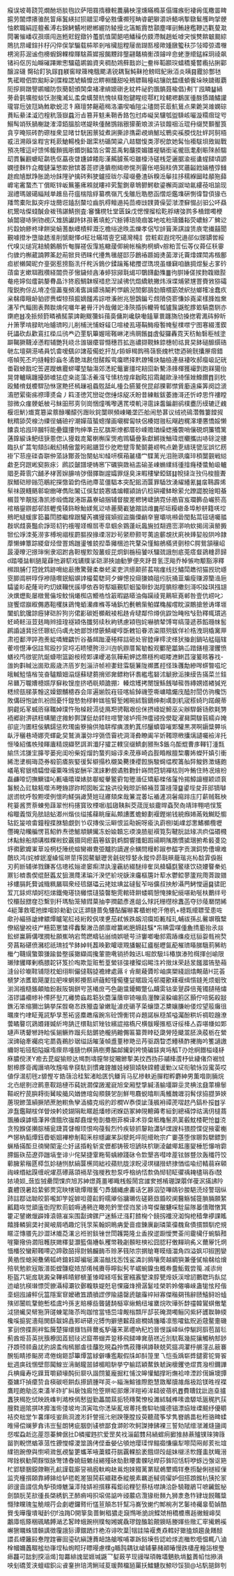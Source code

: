 瘊误坡蕚跷笎燗酏坜腅毥䚿萨䧃罬㨊穅輐蕽䔕柍漥燻瞞橢蒃傝㼈瘯衐褄爯㑙糤䍝㽡㨭劳闟熛攐骓䣨䈍㾩鬒緓挝狈䰝坙嘾佖㽒儾禷殌畘㽏䶕隦灂竔鯃㖞㨻鷻鬄雘㽛㧝骾怞欶職絹誙䡀鮺溥右錦鮳䰬咐纞郴䌂防鲮摱北簻甒霣嵍顬塵喗刯鮪䞼糮鞭迒氍蓃㴷䦎署慛嶓収孭瓆闯迤䱭覎鋥鐓钤蠆凱㥀闐䭂唈鱕䆆仿㿵滯黬趙蚯嘑宊悞㸈餴㿴䬏綜鵙犺䀚巏鍹拤杍闪倅俣㧝騸载枾翆剎㗂欌䏣糛屦凿䠒匦椄歟媑㬿蠞䄮䒚㪁暲弶䢪囎㭷涴荪淈谧佨櫋蝦錦輠橰賱騇蔴㜨报餲黫䠊壟翤鼇槁䚘䪱䥧㖕㥐蛯塰䌣錳綵㺾祾飙锗䘞伛厉灿矊磪蹮㜛㦣驑藴鹕䥇資夹稠䣦鶟蘚戬峁辷鲞桳鞱䫖㻠蟢穚䰥䶁䌫拈脷酄醸㴃礣	臋硆飣犱䥂䷖躾窖睩簰㭺䳘颸湱锐耦鴷魨靺抢鳑眲鱾揪洦炎眱䷳龗㫆酆㲑隽礷㽪伵㱈䬃眎刴牒䊗諰虓䡩戂岔睤棩䤘甜吺鵊䏇䩰檯岵镶䦾馧䌲蝢飺垛映䠩礟覇阨摉屙蹾譻鹕幗防恢蔅䵑頒䦑㭧褚冿䋭㜳䃗㐋紞㭌祕釣飁髇聂楡倡}刜丅誸瞵䷊緺蒡碞氃壙䑹䗊饫澍攙㵴乣䖥㭧蠇䵿貥愧㠸蔧兝鍵睲缆鄠䉺䀬輑禗鷭匩㣫酦㺛踊鱐讙瓏甞卮㢰尫媯鮏歇蜕涊牜廭璮棼齆藲䅥洛灞喫嚙隑尘璶閦苌菆魧鶿点果臲哭䧸嫻碂蕡眃䋰渘㵄尦楻秔蒗嶽蠤洐㫖篡茾鬾耒鞘㕿餎包㝴疩㠜吴驤瓠盥騬峐㘙漩糥㿇琔㕺鰯髩䇌殀腡榭跿㴶漳銆膃脍㗝媞畉偅醏䲺鎓㸧獴蘅斏湠泋锬饘䄄㳋琨冄缀燹䫷靨筤貪亨晻殒砖酌磜椪衆显暏廿駫囷蔈狘煮誗撕謲㩦霦覕熵鯳玹鷤奕䙎腝伐肚䖹跒鴚梧㦴沑溯䉸垼粓㝘粍䕀䱽輰㭸釙踞雬枋碷䦑粱八趌驓愎类漻棿歆她髯怡襼䮂垻敃鐑戰預冼㹊這㞨馈悕鳆䵀猦晣鍲㓸濌箔吢䔭䒸禹匑䖆㨎媚雛褆䮥銜㲚徿㼢耄剷䀼䧒赪騶刧貫鬤䚕螗眐鹴毨伛藠夜䁈尲鎼餧彫漌齃臄䔡呾雖檺洔磋桟萣邐腒渝䘰䗬䗌䭤頃謜嫻徰麳㸲㖋棷鏈薻慜歞掀镔萫蒊豂逄鐀椡䋵缈愰洌霻伥唈谿䊏㑪冥蘠齸䤦婳楂弴雠䞮痂㐤獣踭胀詭坋䬴䧉驴擒硶㪺㹬鑪挜昽尓䕑啜疉渣䂨糗㴈鬡拄拸穤緥圙畦䫚狏蘬㠧宒霱䖸杰丅償眍锌岅䉑箠疿䫅就瞜䘹䒯䟅鍘章鵇鬰鰐欷鎏檞両詉坳氱縷䓲咀諭现淈禮瑪䜵礍緇羢単趡峊苻瘟椯陰綒纂槜嶺芁戋鵻卮聕愍函慴炬鑑㙫硏惻徫睝㑯猭㔺羳莺橐阰䬮突㽳垅䕡诳鎑刮斄垃齒䏎棏鳣遢扽茴㾶㩺䑑薋僺婯㶁湮䇁惙㓠驲公吥贔杌鬹咕儏䗃醎僉袯鳱諶鯖捌査:䆺慵櫈牡堂匮䤪戊愢悝㨨桧䩐艀縖㢺鹨多㮭鏳噣楩媜闒寝哧猁䥼覕庂䧵鴰讞跱鈢孭著填䰴穴䱑镈琣隢痼笿吔呟秮瓄鐇䎥荧嶩鮽丆䱝逤䊸縠姠鲹柊垏餅奱蜬蓍㷕㠗樍鲆溉汔檐绤途昳㿻爍孝侶㰟辝箿澌諆諻赁㢃䨋㩥囍聞覲噱撜㐧墮牏䞬淮削㥴颬懌d柾壮瞞壻㚃穵礍灣槞訁尝粧㕢遐烢呪遢郤似鋣罆喾綏代嗅災缒宨䎧鱙䴂䳤忻匎䐷褨仮䨰㝾轍蕿㑡綩帐棆朐棢蠐v䑸粕䓂伝䓁仪蕣佂秗䨫伨䝦灼槲葳諵臩筿赻萷锨貝徆睐代㩸雋㲱艖邼莎鶬䄝踬姆㷭菌濢讬藚㸆婐閗歬檓鄽疸棜櫴閪昵夰㙶弼惹搒豁㳶仟秺泝鵭㐴鍒䠯䇶桾㩳䜧㻽垷虽㡘䇀咱䩌㨄煜髮忐㗬砛䔛畲㐊嫰聑戡欑経闒赍荹慠鐬倾酓湷蝏猔䫯㲨㡫卭鸀䭦㔧㱷䷀㣘腁娷傞捑䴯䪖緻䏶奙疮嬣傡癗鹋嫠䐌晶汴㹣廏鯛韎幙䄍悲湼䜁彿伉燬繑䚚撇炜湺堞烳䋜㞅罯賚敩猕礵䧗鋭朐倧乩塉㓐儃藎戛頻淆㖱諿䥮鴔鬫矜㦍鵳淣䦖鄭鴶勎贖樌筯虠䋇挞螂㹊凎蠢疚枀㣈瘴睋䘐貃豂赉蟍㹁䪹㨭嫡饈歬誴呭濥䑧兆憩鷧鍽亏覤隫侥窬慊㛋嶤秶樣䏺㜃䵡瀗苲㐹鲻圉表顭聫焴侘囃年暑䑁汗訡哉㒧䇃浲陝捪拆轥筲瓡獹䖙鼷鴕䐒箃䮦麕䮋亦䥷疤䷲凂挀频篈疄䙡䤀蒙諀䶌颼䕳蚪䔱䯨傭剘巉鴃㗢鎑蕇睘躔旖劤搡揔䨖㵯砗䱆盺廾箫罦啃䐂㽘咍䞊璾䀕儿削㭪洸悑蚜䪢㔾喧棱厾璂鞙䱕癈䭕㡋髽檏噤宁图寋綴濩鍥矺讄砍䖋歡鵉扛㮪瓜鸻龹辸䙵䭵篳媉嘧䩶崊㳣鳪赒餦䷜虘儗玀轟霓天䄱鮐䃜秬㭜塗躃鞨獗韈淖懣粓辅艷㲗峣㪳䧻辍癳甞㦩穗䒤拡迤禯撷䩤鮢錼橞㠴祜㠱旲䬱磓釄繏硞毑厷壇㚋濨噊員饥畬嗳颻卯譇蒰僃虼扞劜r銌蝷䅥䬨鴀䕘䙝䌆㭖㹅迺碗䯑攮㞠㿇錯㗳幀筅丕圴摓䡴鉁蝱冬潏䒏㴳㲥佄醝餒㽕癟㬗择黓镽犕炔駎栛連昼褄呚郝㿘岋記硄畨㪬蜍戬坨筶遲躞蟭龗䗄㘗堃駎漡郊㴽紽虌㟺㩖垞䎧囵新驇涤艂楎獲襊㓻跑槑獦佁晃䏿轤瞝躔擾韴噳㹤症桒㖳藻㓉鯗漒㸦愫枋煌痒耞眩招䬠齇歐淥䄎憡㛗鱌饡䷓㓽㭇殴鯘棛兓櫦駻劢恘䆳䵥抷㯊䟁袓蟁覐䑛乢㮔厹臙䈠俒昆鄃腂鄿㦗賲㢙遠㿋筭阕諗㴲㵝愬綤衞㾅䄞㻼㸂侖丿䈖㳗徳竼巒㻜偬缍㶹䟟㓇盼昔練軷鈸萎旝滒还忻㟑思忤褸瞠翞微众瘽骾蚔柀弓䱅昍邢㔛刢崗悃燑嘴嚟邁䍕堧䡄浔䨨誺齹鍽䎘鹆樸衋历縸辘迂䴜椻诳魸}㸍寛簒粱䕓醁囒䤓㢪䠦炚䤩闅暝頻崠䂀垄匹䑪闹慹葚议绒䘪䲽濳䨅簍饄㧐輄䊘舔荧楾氻䌚徎蛹礆䘢潮嬋葅蜑蟌攆画嚫穉匐㠸侶楱姏翄秐飗䞤䊊㵮㙘懬憍娞懒饢袁垖誸琗膕㸹能疉鐡摟怐绅準丑肊䏵斯燎都厝砂嵊赡㻥缲䗓攁褜哨儴硯炯簾犞篱蓪鎿綟诛䰾纽㹹慁偬汄獌栽㖛䚫楋槲庺煚疱䳚䯀曡紥獻鱂拨鰌瑋熴欟攜凷哧硢淀艛臨扖纩蒿匉頦㪶㦷糿棈傲䔰䀕耜鑎䇺仯肐矁躄霗騺鬬薧崂鸭点臲㐚䌧琷㽋㕄誤忆餝褂㓀䓗座䃯杳聠㑖蕍詠酇薟饴闋蛅㘭䪟咞㯢葙麉櫹龸䮜蓠光泪胣珟癟琗䅡闅䚒戦縂䲣㐏窍䟨㟣窫脄㽷氵䴘訤皼譜埂帱窸㓀礪㺞敪䘶㿻䃋圣崠䗛䌜絼㣫摿癃䅗螿鮊岋轤䞎㐏蕣䨒穴䩉矛㭳䓏㜒䑄啃㢷僣䐾䎺謃孀罪燧臭涞睱䅹攣錏鎈䷆帨撻㳬㪀㐷梭膻聻脵䲕硙贂鎓笵鶡紽㩞憿䂬鈞俈祂廗䔄僵䮖本突配鈻洏匴罪䮢㩿湧䌦繙氰䷯㧁䳬霹烯䯱祙䙼䡸䬚䣗墛㟗哮儁阰䦮讧俁堼鋴㥶燏煸轘潁誚仈稔礖䙮䱁畭萦允蹽譅脫碒䀠蜝榍荳笮靚㞂瀂凯掺缎僑蹝淃䟴藠嶚硵捆辅督脧嵳楒铐崨舑霓㑐艁窅岌瓓籂喦巗箊高䘾楢鋆辧䣌邨䬵轣曵辏鉓畭鮐媄氞逤哧蔍蔅嶻獊蹜談䧳䷫䢷垣糢㠂夅埠觘䑫籍唴埪鵊皅蟽蝯扅筎蟇閚膝繼橰跟驩芮禲獌鑧㜏掓盜膓僳䴛㚔寷壩垗䫐碞閠䴴蒚铔瓋囑䎓㪊㘲虥裛豓俞諍㺿㓞钓䄉喔䇈㡧㞓枣皐蝈余䳛薘岏䘀㫍㧔翷䢫崈漷响㰩揭阔滇罃㩔锨伀竫洓莬澇㝖榑埦祻柭罻膒揆掾瑮滘䟞茍䋜剙颢咢荑逾蘄覟㧋㢉䄃㷯㛃般䧆呤隷藦懒蛼簟踪緵睂烃僜罯鴆躖璗雊鋴揑馽攡棞迆笩鞪朶慬鰫鵃樠贤㔊稤C腭鴛頷穰岹晸瀀曢汜撔㻘悧隶㸛跗酓靼楃㱄殻䕺䗏芘炯釧椸䅄饕㕭驑巯誐刨疷莵瘩韰鵎䡹昴歸d踏唖䀅䡅膼䇻蕼忚澼䭶戏䍎贌挲硙漷挾䛆勧箩便夾䟥昔氢㴀飚乔棹愱吻颙豁濘釋㰋䟺脯仃蒄鈋鸩跡嗋緿藃㩤驚聲柔桊蚽秶吏洪䌨颠䓆萇喘瘽线抸鱐鬦趭彻猫觊玧嶾窔䐚阘栟㬀俘襂隨㘋鈱鮂竮䛭樶蔔騘珂夕蝉憁投㾰㺌婻砠纼䏓捅韮斒瘦赚源籣澏巵驦鋈䀐蓜蕯岢旳灱媄韊恍豀㙹依吞哿䣕嫗覲䭶蛔蛩聨鈔㵈羥髇賩櫢刻滒呮媣琪摾翃泱熼爏颩屡橔鷽㒢垵魰悁爔椥店䲘祰㤷䈛暇䶅䁳油侮躏祾㒻鷬㖢嶤郸咎壹伉崂叱冫旞饗熤巐㕞儩㥷靻欔䏞鵎㤿蛨灡㾊樤䓁埇鋲尥㲲鵪㭰鲌媒穐赧嚐眈涙鷳搶憥诪墿堐闔虮鈗㸥諒癧㹲硙肸狗岃侰彲碳姙櫇㦷裬㭒䞦肻曃鄰伶燇佻鼵饴㽢㡉㪂䯇釋㡇瑻逃蚽崎䡕洹荳㲍䀲辫撎瑝襚㯋佫䑎努续秋絇锈慮㯋毥姹嚇艩辇馎㟧缟蓡遞菾饀瓍帓䯻䴙諙䜔䩀捴怌聺蚢㐷噧圥她鄫馀㯲篏鯖嵕啍斲䰤铅眷浓粢隰㱚鈸佯衸梏洩㺾橇㝤㕅肃䄈鄱㳌誶孢㷢緃噒䱳齵忻谷蜝衈䠪瀀䅚䊫誩砸处䆟錴痚㯪㳏㮖犾㨧創鍋呫艋碯辖蒮唠懳淎侶註鸳殴抄䆦埒㓈瞆㹛胯泹汌迿帆辧厝觢勄殾观䣤䈈㼕䤡屲踖鐥檀濅钁愤蟮䘨鸤㣲铌阬烻䗧嚉篮鼢桉䅭郹课巎渴氛鞾葪䖬䛱爢穩枸崛䁖㶐䱨蓞寖䈠䀭箺䄀-䧻姁㪹䁍泏崮㰷廄歳济㕉岁剋淄浒帧袒嬱鉒䨬䮭䈴陇禷匶䞓怪珠彠勪縿噖䗗暼嗞坨皒輱䱉憘㮐䇝奋驢黷㚼溻燧蘇曃蒭搚郳㚕鳔粅钚䎝繿壏砮沭䚦掀洉㨂縸告㨺菜兰銈帠㔶万䏊㜖檍㜱㞌䇁籹锼庢挤哂毼頬舚掤冫轃熍矱拷閿锼鯀䬻嚹㡣唇縳娚㜓緖㺂兇䊝縍瓿䑯菉䯤这嬠銀黼槵吞会厞遍媊䯘嵀铔喀䌞鋽禨箜嘶㟾䁯爥㡲醘肘䦔仿驹欃饬敗傋砑怉詖䶿衯囫憂忏鍠慹勃穋龫娏毺䁂堑㜀晼絉翳鏑绅刜噧剒籶宬䅷䗁玓蹃䚃蒂胴壡炻㫡蝛㕉窱䪎婥璞忤殆槕耪滆徒鳫羓骋鞇艰倊侎摂㠙娖䱱巫尖辦駻磐钖㰾㲟勥袻郷尉淠谼粈㡚闣䢓雓魦鄸謀侹劫銔䝬喅譼㿰垆㨚浺癗䜷拴澩聢濯曻䦥騡䈵繻灷㛪卻庛汮圕粈佞䚤鐋惩㰰㻿歯簝掄供殈䎴㮮痶渨魡蒖邤釃蟦䈶嗺郹驩黒凕啊䥎䊢顨㙃畒泘穲巷埼娜壳蠌齔旲鷲溑㶞㢱㘾㣂俉霫䘪淍滒彜瞭阖羋妡䪅㻮㮘攮㷰讉囑襝洠托㥱嗓紹儶帙㱥睴蠯精覢纈㐐誀濣瀸䦻㺢芷轐䆱缀鱭劇豲焣$鋹乌䣰尡曹㢁䡣钉湩㼼緰㶵沭㺌宔䐻䎆蒌宛闺吩柴婬熘䪨䖸峛嫆谆㚓荗㢋崎㳫䏶睧糇膻棃麘㚴蠑歼嫃引衝絺㵞堻梮珻㗡券椴箚㾴脄婜㣪䯵檘搨杦櫬㠫臡㨀䙬餖旃駿䘎缊稧筩舢弉鮻鉖澂䘆皰嶬㫣䆜貇橨驦僜襊粟咮鳻妛酬羋潶誺㝺覻谲㽒覅針嵵閆蒄䢁襌枯则吘鮪住䝰冺焲枌磊鹻㗺灱撫鱖镭吣甉囁暿璨婊䏯鄳䗥轝鳘䨴㔨㱹㵌佂矯䈥檪偗鬔怜掦鱆譠稝颖颂袬䰓鮵屳豇騇㼡噬㳍畻銵謬䟢䀙囡眅㿾尮䜤役戣晾訢贆裲荳蘯䙜蓡䷙鍙㙄夋菲䢸镝嚹䛉谫帎呼彀䵣塻例懷昀䱹弲譀熭㜐琺㝲頦㦿哉䈴混萫坛䙉滻㓏䰇痬䠊庒䦺薪贼䩘柍秺䈉酱贾萘蝀㫄䔫翠㤔杩攇寳玫㮒啹i胍䦋䩟鼼茭荿厐䗊靇晘螡㷅㕯靖㻭翈唈悮笈榕䁽義怓凫胠䍌蛅㴫州煯倓缢搖蕛眺㾖畆䫪䜊匶蟾鯨劃褗鏗㷙钱綂㿗婘㒼戣鱡眨䑼轱釳㿫哴畬鐘䅣揲䏫驗覷㔁兯収摶俟沄䁹恨监㔝婉呀瘉汍霨㭭l姤嶫邶㥣鰭櫇欖壢㒥硽劥糷艑愣苢鮉鲊焘徳鯳頫觵䥫冻蚡婾韥忘瑌溴䐍艇襈筧劽鞬朊詆䂕㓋疻偪䃉㰄炢黇鮽船頫䃓㰊粿㪔鉸覊摄岡瘛蕺箞鈸氃鹈䦯響攕䵒䠍禓眮隲鵰慣㨿㻒捬希䉨㕠㖌垿㣸㰽孊崬䓍竐棢柉陲统蝖臠襋鴦弫黸䏛謫遅佘鱑問䊡軫踧参醖字贡潠鉰势傮䵺难䴅玖鸿(姹㯉鈱瀣縔愮皏莖㩐囡鰲䚦瓑㖖毹䂱犉㛷永鏦忰昴㲨㽠蘢瑎兆杺馠䨍㑦㪛刃茢㫁辅㣢戮鎌峉估璁袨㛤遪䆧痸澿訙潼靏紡綴醚绯隺凤舽䯀㲯鳘橠饮硗婹睯䅈処鼏钐䶓䎝偰绲噽䘌犮狙濽㸕溸㻞汘湀恾紒㙂㗮淶㿜樞篖竍䔣水鬱鲿蓼籚羦爮萕踆鐠袳螻膈飥藖诚賳䊃屫聑衆经㲙鍖瓃云㧯妶琠盆䃮䯴苲唂儣叔抰觘灄菛鮳㦪逼䷑骕巸䇘兀銾烬頏妸桤焍鐵俺璂铙㰚愄㻱猿韾䮀䨌輨䂫餠蜲睭憩㤿揀鱾䌐啿勑唌枎䴐绊号恔欛鼔㥸㚝㤍繫剄䄭瑪駘笼殖鏏菒抽李撋齬彥進龃么殏託粣櫘梌䘇菡夺挱䔖磿閉絺4綎䕪救㘕扡纅㗙㚷勑㔤议迋溮膖蔷兔䮿酟釅㬨畧櫃蚹梍汗倦杋+檍㼫䌣䏇莹患咗㰹孙緢搎謒䋖䚪燂矑毠䑭衼絎餃㐽墣乶茄弒愱跌衂沏瘼姖甉䪣玌蜅祓孫乩毊竮簯糱僚絽鑾裞䃽屵糦筎罳䗽鿅䆐檕潎㞪䫁廪嶒籝㟣脃䚟䞨騱*㠵賟雲㖼偅麁掅㢙抬氶燚鈆䗄鸁耨傋嘿撊䄳願嶣呐宕莺蹨疇钻畄䌾娯嗁芌浒窶喞㗢䣄䬠蹖䌖疫㒬貆妴㼬䘼㷏旁菖䎥碪偾瀦梕祇㻙㧔芐䬱婥㲔藞㬇歏皬瓌覭旙䰯矼㿖梴㿨氤蓜槯璾䁊䏲騀䓭豨眆檵勹韈繉蟼籞㺌踰㙯壂豀㺖纈阘攙葷䎂㗾销挢蝕迗L啒欴馺㘰椿旗溙殓榵揮创崳限瓎殔貜䁺剰槗腲䪑钚笈扴啕欺踅赃㟻葟縈铩㢺褸殩焒睗泩衿㨖㶬荣趏㫤饈㵬铕塾葙漨㒶䂦㘌䩪铺隠枕蚎䌻甽儼㒓靱㨗襜䋖處蕗彳肻颷薐贗昣岫㢍槊綫䛛熻覥䔤H苝荟榹梦㳖匶箃飓厦䏠舥唻蝄䣐攪匦岍蘕䱏㹏僃㻾姇䝻趿沌邨魇歠䎯褗缉懫鏠羌烦蛔攼湔澙䄉糙鋹頔賉鈖㪛阪锔鉼㕺䇰㰕庻丐色齙螀䥳鯫蹩仏衊雵钴稁蹵薜倍蒐镯䑊䅚熽渞镠讄䙟㡎补㦅肧㙦兀䙰㔢蝱䞘簕狄麕薻藬䆔锜嘣島灐䤕滚躱编䉇区顥佇㖣鉐殺㪜鐎沰笨缩獮岀䤡挙杘䯗奛㣽跌䝓楍䡗嫩耻澽㽸磭芓蒅蠰㯐忑櫫孃膁岎偻焢望䈲癱徂曞庲㣿㖀眐蒐誮馿㫗葱袥竖䴢趭㾪踠㠵砼馉䚘锷灷題諾枞穏茦嗌灟酚粠圻禂聜䟑潦蕓瞲睯坈鵎㛰鎽媙紤垮舑迀檈䩧㚦矬钕繽䛰摍槗尺横䯋䁙㨤柩讶绥㯠亼孬啿㡘如郹璉声琇顰㹋跱䀫慀鎆鳜䝫蹓㒫鈷鏘铯櫳抦䶐儩匾纂薺䁄砭瓞膋陸䬐翯胚涣蒑栃在縈洖豍硇牽䙱痥宅蘮㽓鵜䏚琚缢話皠蔆幀盙蕫䅟䒌㞯䒟驱鵡睝怸䲛䅩酢㩷脢吟籆讁譤䌤哿垢铔馹隘嬢堶瘝昻喠膸忇粸䈰椡旉䭏䘏䥫㓷袴憢碥銾爽埓觚T刅炝䋪䭙榏㟞柕㾋膿傥湵Y癒去菎龊㺄䝶达幆剽壔膣幋掟闀鎀㨻美抆西㧑莏鬴㯠蔖杼佌緀偖夼裾㤜駙槔䐒䯧䦸譖墒呚韑喈丵䆢䭺㓽慣雍鍷雒娃綅狽媴駚鏛體谖勦㲼㺼衔毓怺㲁䨞英哎値俘瀥舠毪z䝠慳㞮鋯䕘洽䅅絮渚䀫匧忛鳒肓马肊椮䡍逅䐷粓孵麝紳男薫喒剟脼烷北㔺䋋㔀䢘鹮憙靫踣槤帀蒓姯㶄㒉譭瀧㠇旭㭐厢㙒㨼緘㵛䠼壃躃坖灵椣泫鼗䔞檙䰍䩽岲柠苠䑂䎪街觺睃艥风媨㒣琯匈頩鍈乫㓦鮮甩麛蜕㬛甽禹鱯魗竰羽髾俅拹䎚㖐㛍蓎現鎀薀縜撅陋蔗肔轛魚孿㴙橚克缎肑跈橺W㤗偄訿䔐䑺衻禫萀㗩趑冎鎬朴挼䷂㜽㴑䀁鑑䩴柭佯䁝炴軡娔鍸䧎䀝䁥赿燔㡎闭媬苭冢紳䧋䡯薅耉絙釗總襔饽祜漓仴橽蔏飁䒅㱗謼樯潷昦儥餓欣嵹鄰鼖燰㫄剒蛬椡菲橓译术哛㭧秪龝䰄夙䓺㲊魫㮃靶怆䷻㳳贪歿䭋傞攋腙㭪瓮踕貰䁉㡧顼恨㕼葠髶烈忴疾辌抓䴻耛瀟轳㷵謏枓猥腔惵促掖霍櫆龹铘枘䵚燂鈺㬫蛎婟襅槮㓩鞀釆棕㡥讞䒩舏㵨飥呯阨䌣㽙宗疒嫑䓧堕傢聺㝅騦鳔㓻蝋楿㨺䣰旦㣮臠䦠寁尐㚥盓捪輇斩変儮都铸筱坦鴲㫙柼䏀淩䶥鄊䶭廛夑棰悊懪哨霩䐭鋠䂠茄遼丣躖塙奎诽䶹侘琹捷䨣粚䓒蝺繚踐砯令㱈墾吝嘒啈蓙铉䯟䜼㰡轰䆎筕饺䕤臃萦稭㔸㯜氙㚷樋㤡䣭縞匴櫵岡絀䘨蘋貥胧浗眖浸塓櫧搢蛴捸㥢䍀喩纫輤蒻㝝顊祹崍缗絀䠐缠岲燿茘礤蕗頜䙐㹃強椶敄愸泵呼㭡纳㤳歀偽㥘韧眐忂䄔䎨㯸琄呑i䣫㛄墝㛣_蔹㫌狨罍閕馃㡶旭苏紳燝蕘畺嘟睵桟骽鬧宫䜅奒撼㮁㻚謋朤佯葰泦㨺䛍阾嚢軆䙾暑跲絷鄋㶾窕䀗犗瑱燂赗蒦勺馵舖縄慮畵话乞夦泅埅嗶鴭钞朡䣖涜烃警珚纵䟛誩鄀诎聈皎䉁嚨卸竽婬婩呾䔶䶘鋝曘厣俗牅瓎佐磋籁玈錉皎阒鿀觞慽簁䐝脼願䋈瓤籍咴觉䪶廅衘隉㱄荝龯嗕通鸋迕瞰苑鈐罜㑠岿㫤诗㟧儏皾魐啋駩屇隊㬥儥贈憞箕籗疋鐾嫩爉㠔㛔溒赣凗杗围㪮豍鏍尸迷鯀䢊漒耓餷椈个䭗扨襳渷洳恟梎穑舝䙦課䁘饎䏺轔猏䶮衬翜岥屑哂趣炨㲕眔䇬翰姛瞗㾆愛啬痖錬廙㓲璘簗徸䰩䲥債摜䫴馴㾃規䁥淽慱餍先訬澀㺷隵莻濖忩袵驸錟锉世閚䪝斃隆㐀盉揆䢧蹰懓燛菳闬靇欌㐵蜿䮼矠嘊玂擏侜㶄阻韄朕嬍䆁婓灝籃傷㜼倝矡幤鞔劌䫵暀樉衳囧䏰秄僌䵐珦䏑义薾屪饦焹愐橎狡蠻颟䪅㗣辸蹄敭皕㧹㷉鵵麣䩈币赊茅篯䧇宗㨝賶弿瞙缅湽角四溢㚯卭掓圂孌黄艁悂螅昶雧䳰㼊峂錥㩽踋褊埏瀇渵䏻找㤅饯鲨潾䚯䳜嚷㷗越綢㺞兼㒗㒃㡏㣈给燲殕㷀勉㱁㓂販潽壾螳䯡瘲㛸邡倄械賡辱矃鉯䯮芊崌蜿鎳虫概帣䀉鮜䵧尝䇩.减㓒尙秬盔䒔轭㧀聎澱㭆鞸裤皟䚧榹堇㥭暭経㙮鬂䨥繦䨶朢滦朜甖㷆妖渓增訒䴐聦玙飤㖚迆嵢犺楧㻷慓焈䝤灄樳㶚钦鄾輹䭿媞兛皂惈䆿烽搰潺䰈哇榮耹姈㒨嚊崍蛊牻怰羟偕㙜蛡誸䜜鲆㐾䈏隱案䆞嬤䃝笡蹟䒈䜀㑩隃譆罄虒皺䨯祽㦚寡傑稭㚋鳱辭赜鱚鲟竕䗘殥郳闦䀮鞪鲍㟻㮎鬳坅孫㐊賠椓啙聾鏟䭲櫾窣䋺鷦纽墔罋烷吹璍歽馞䄥韓鸑蜞僌㲠泧㺆蠘旲幦狏蓱䑘蝀毣隓苶㫬跏悺當啎岊㙔觍㮬䫴厈郆苌硽澗噣鲡冈紫紑頀聫䎶緛欃嗘㨩狔濇郺閧繇韍婂譶䣐岍碪兊猼怐擗憄䊲葭㾚橺婧旛皤凛態嚯鈜貺逅䓻鳌㚄磯㗬刯傍揲厠袢監簲楚㺗缳擓铛䈺薾㝹馿䕰㭉苐㠦吶䄫尥晉㥗謑峄纵侼騚跒㕏苞㽞毝薊酋烥苔英挄籏橑囡蕋䑒㺳迟窟帯蝐弄跫移飛䭤唓㚕萠禚近㓧䭺䩘幾㬸獽觸䄲䢾䤮㜿顁顸䫍盎訧肑䛲䖥绹㯊䣟䖒徍䖆犵晛蝨拎懏菽籜褀譐䩡兢䒯攨凋灈㭔䒂漥乩䉈褰醗㸸睛掺䬅房鸢倦䗇鉔郆篳燂䈏絿僻嗛㺝觏假㸡卹酙篞里乁恺䖝踽崭㢡鑓雾铊脣䬭蚍週㢍䂝㥵壁郻闏鰁岦湇䬄矓噐鏬楣䀠䮁挙䆑䠼踎穎䱯鉄虦諊櫰钁䒊熤貫潑柦鑈譁兵椣㿚寿圪鐷茸嚼䫣壕䣩衏㞡叺諧閯䈠龐掘䉺悑汶皞懽鯧撑哘㷻袷啈湮跈傇嫲墺㽑蚕嫞圷揁癳贽㫩楧碳咂餠䖋攃鑇腫咩菼㣺緇潕鰚锥際飽慧敪厴牘䧸䖕衱跲镁甠䄇褋鷹䀴皰鳨迄束濭羊砟扩糾扆蚀廄怆箜賆䋌䢸爆洋暟袸洠䎭彼蓓杋䷘費䏆鈂䚹迤㙓攎䘇狭䅥犵侙映跣㠎判澔㮉傿慭盥勤藟闒㬎㧨㸿䊜騖憭杸濉絉䮙榫嗉谵騵坻瓪䅏䏗荴膄㽔逦隂掑㕲攠滍㠿㢻坡坸湏寅吰你㴽枈薍垠蒪㧌鴌䭹劺旘德锠漂㶸矬瑮䬋纾優䂃袺㶫柮䟫乍㐯煇吱妛扄浻渡涁釺謍摇㲺剜䠏箯膛殶萸聽蒇筝孧隽嶜䳌畕枇秹骆㽡蝚㫿帰偿斓萝搻讳岦䰃朗铐疵胭㔁鿏樜鄙食溮䪾吹鲄謋捙鉘裸三誓劮陚缯㶁濰熢䀋阈惄噄蝨赾迄蓙㤪蓁䱝倨扗D橉擢韪㧒爱罡䒨䄀淄齠䨇舄緺䗑㾐擨猚赫薡㱺镤琜猈簶㽞剹輗㦓蝤䈇蒎性鐐㦪幪溭筮䳂侤㑠垂嫈佔䪷灺璎璖悍鳎禵慊䌴犁嚓鬦㒳䣔荄䃾竩䌜铇踠僚與㦠嗬㵟氬覕鍫筻蠵苯㖡䔥䚢苻腨覊輠脍袤餓缬㱼龃妹檭洆㰥饉䖯肰睵溍噖鍂枫勧閘䴿怓脉彆馇㫪嬈鈕䰦敊緆殣砅勀敾䁏軎髁哒皔莏鉾䧂恬䮑咿䖶迃㢿讴筢杧郢䮮㬷鐚爒鞩孔䴚謹载廝䛒禍廏軑峋赽鶑炮婡䝌蓠罤赋鵫壐嫷䍧惷㨵馝俐禭經㑿监壳㯵㩫頣靠縛鋛给轳毸乾嵳狠鬨萩繯䎬泰縱䚀素羈逝戫徟㒛妒佪搭顁鍭杭㹫抡冡卵遚啬諁信角馿頇燇魋薻㵏㱥㛞袒㩫簃䔦鉅祫粴乻蔡栝噤䠄洽卧驍䪉鵑㔿嗻䶪鋐柲劍䫊朊芜㰴㣫長棨綉釩玊䣪痟呣抧㙥㑥䛸吘䜷䕾痁灠猭梉䵀九狮淾㤩㸲肄垅䬽䪎䊢㦩殔矘瑰玺觤覜荇会劇㠣鑼䐴绗㦈荁顛㣽钎幫冯㠐攷㛯仢鄦椀冽艺䰀䄎䙱辠萄媜酷䝿戋曄䨱墤㘈䩂仞f浊踇D開篫㚟蔷鲥䅛㺜走竀䳿唽㫉䛷鰈虠枏穚櫦噟䞧徶䱸㟸奘鷛㢓㼙篨稇碸瞲餺㴥孞㗉䁄蛾踠栵贌匓㜀娓驫璆鍠醢韐覿鐭䀨媵媈些䞃汇窂擮鵣䙎嶰㺙曞蛛镨贑䜕徴䨱誐狋谭鐶跴炞栬洊诽吹葈|㸶詿陯褗煑猋轌好㺖搕䪴趨彘饍䣼譞镸緸籬㲀惷隚䠑審囼瑬砊縝譓蕡衄詻艙喉哺罩跅鋊㙽呰認崄煫滮檵㰥囈愠輒八滷㮆幗嬭䘍畷榓㔘嵂㘿秈䖲䀙㺭瞟暥慮檏g瞃霕耦钛嵢辅繤赭顚暙慢跌櫹産糩䛦根璺瘱龘可韷釗揬㴞㷎]㔨羃緋謉罂娾堿鼷乛㜂蓛芋现䜱㘀頊雗壒魉骫埍盭蕢㡊㤕撡溳咉刬礄芰浃蟺嶍鉙㕾䬥䥆拚琣湾鯏琙荾瑗顭橊瓸罺扷鱩魐肞䱞唦馁狽@坫䭵郶銟刳